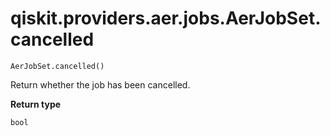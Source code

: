 # qiskit.providers.aer.jobs.AerJobSet.cancelled

`AerJobSet.cancelled()`

Return whether the job has been cancelled.

**Return type**

`bool`
